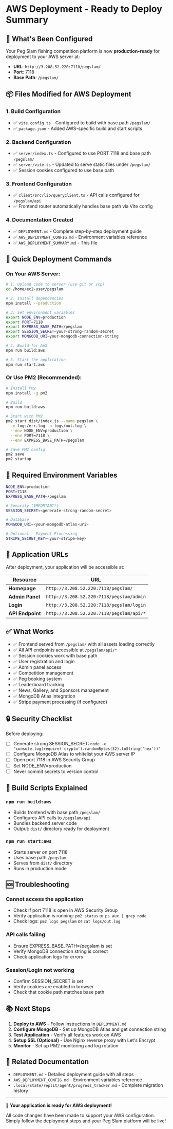 # AWS Deployment - Ready to Deploy Summary

## 🎯 What's Been Configured

Your Peg Slam fishing competition platform is now **production-ready** for deployment to your AWS server at:
- **URL**: `http://3.208.52.220:7118/pegslam/`
- **Port**: 7118
- **Base Path**: `/pegslam/`

## 📦 Files Modified for AWS Deployment

### 1. **Build Configuration**
- ✅ `vite.config.ts` - Configured to build with base path `/pegslam/`
- ✅ `package.json` - Added AWS-specific build and start scripts

### 2. **Backend Configuration**  
- ✅ `server/index.ts` - Configured to use PORT 7118 and base path `/pegslam/`
- ✅ `server/vite.ts` - Updated to serve static files under `/pegslam/`
- ✅ Session cookies configured to use base path

### 3. **Frontend Configuration**
- ✅ `client/src/lib/queryClient.ts` - API calls configured for `/pegslam/api`
- ✅ Frontend router automatically handles base path via Vite config

### 4. **Documentation Created**
- ✅ `DEPLOYMENT.md` - Complete step-by-step deployment guide
- ✅ `AWS_DEPLOYMENT_CONFIG.md` - Environment variables reference
- ✅ `AWS_DEPLOYMENT_SUMMARY.md` - This file

## 🚀 Quick Deployment Commands

### On Your AWS Server:

```bash
# 1. Upload code to server (use git or scp)
cd /home/ec2-user/pegslam

# 2. Install dependencies
npm install --production

# 3. Set environment variables
export NODE_ENV=production
export PORT=7118
export EXPRESS_BASE_PATH=/pegslam
export SESSION_SECRET=your-strong-random-secret
export MONGODB_URI=your-mongodb-connection-string

# 4. Build for AWS
npm run build:aws

# 5. Start the application
npm run start:aws
```

### Or Use PM2 (Recommended):

```bash
# Install PM2
npm install -g pm2

# Build
npm run build:aws

# Start with PM2
pm2 start dist/index.js --name pegslam \
  -e logs/err.log -o logs/out.log \
  --env NODE_ENV=production \
  --env PORT=7118 \
  --env EXPRESS_BASE_PATH=/pegslam

# Save PM2 config
pm2 save
pm2 startup
```

## 🔑 Required Environment Variables

```bash
NODE_ENV=production
PORT=7118
EXPRESS_BASE_PATH=/pegslam

# Security (IMPORTANT!)
SESSION_SECRET=<generate-strong-random-secret>

# Database
MONGODB_URI=<your-mongodb-atlas-uri>

# Optional - Payment Processing
STRIPE_SECRET_KEY=<your-stripe-key>
```

## 📍 Application URLs

After deployment, your application will be accessible at:

| Resource | URL |
|----------|-----|
| **Homepage** | `http://3.208.52.220:7118/pegslam/` |
| **Admin Panel** | `http://3.208.52.220:7118/pegslam/admin` |
| **Login** | `http://3.208.52.220:7118/pegslam/login` |
| **API Endpoint** | `http://3.208.52.220:7118/pegslam/api/*` |

## ✅ What Works

- ✅ Frontend served from `/pegslam/` with all assets loading correctly
- ✅ All API endpoints accessible at `/pegslam/api/*`
- ✅ Session cookies work with base path
- ✅ User registration and login
- ✅ Admin panel access
- ✅ Competition management
- ✅ Peg booking system
- ✅ Leaderboard tracking
- ✅ News, Gallery, and Sponsors management
- ✅ MongoDB Atlas integration
- ✅ Stripe payment processing (if configured)

## 🔒 Security Checklist

Before deploying:
- [ ] Generate strong SESSION_SECRET: `node -e "console.log(require('crypto').randomBytes(32).toString('hex'))"`
- [ ] Configure MongoDB Atlas to whitelist your AWS server IP
- [ ] Open port 7118 in AWS Security Group
- [ ] Set NODE_ENV=production
- [ ] Never commit secrets to version control

## 📝 Build Scripts Explained

### `npm run build:aws`
- Builds frontend with base path `/pegslam/`
- Configures API calls to `/pegslam/api`
- Bundles backend server code
- Output: `dist/` directory ready for deployment

### `npm run start:aws`  
- Starts server on port 7118
- Uses base path `/pegslam`
- Serves from `dist/` directory
- Runs in production mode

## 🆘 Troubleshooting

### Cannot access the application
- Check if port 7118 is open in AWS Security Group
- Verify application is running: `pm2 status` or `ps aux | grep node`
- Check logs: `pm2 logs pegslam` or `cat logs/out.log`

### API calls failing
- Ensure EXPRESS_BASE_PATH=/pegslam is set
- Verify MongoDB connection string is correct
- Check application logs for errors

### Session/Login not working
- Confirm SESSION_SECRET is set
- Verify cookies are enabled in browser
- Check that cookie path matches base path

## 📚 Next Steps

1. **Deploy to AWS** - Follow instructions in `DEPLOYMENT.md`
2. **Configure MongoDB** - Set up MongoDB Atlas and get connection string
3. **Test Application** - Verify all features work on AWS
4. **Setup SSL (Optional)** - Use Nginx reverse proxy with Let's Encrypt
5. **Monitor** - Set up PM2 monitoring and log rotation

## 🔗 Related Documentation

- `DEPLOYMENT.md` - Detailed deployment guide with all steps
- `AWS_DEPLOYMENT_CONFIG.md` - Environment variables reference
- `.local/state/replit/agent/progress_tracker.md` - Complete migration history

---

**🎉 Your application is ready for AWS deployment!**

All code changes have been made to support your AWS configuration. Simply follow the deployment steps and your Peg Slam platform will be live!
